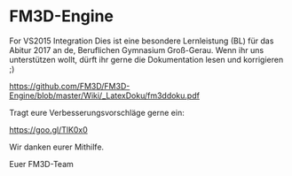 # FM3D-Engine
For VS2015 Integration
Dies ist eine besondere Lernleistung (BL) für das Abitur 2017 an de, Beruflichen Gymnasium Groß-Gerau.
Wenn ihr uns unterstützen wollt, dürft ihr gerne die Dokumentation lesen und korrigieren ;) 

https://github.com/FM3D/FM3D-Engine/blob/master/Wiki/_LatexDoku/fm3ddoku.pdf

Tragt eure Verbesserungsvorschläge gerne ein:

https://goo.gl/TlK0x0

Wir danken eurer Mithilfe.

Euer FM3D-Team
